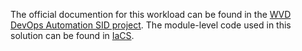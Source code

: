 
The official documention for this workload can be found in the [WVD DevOps Automation SID project](http://aka.ms/wvd-devops-automation).
The module-level code used in this solution can be found in [IaCS](https://servicescode.visualstudio.com/infra-as-code-source/_git/Components?path=%2FModules%2FARM).